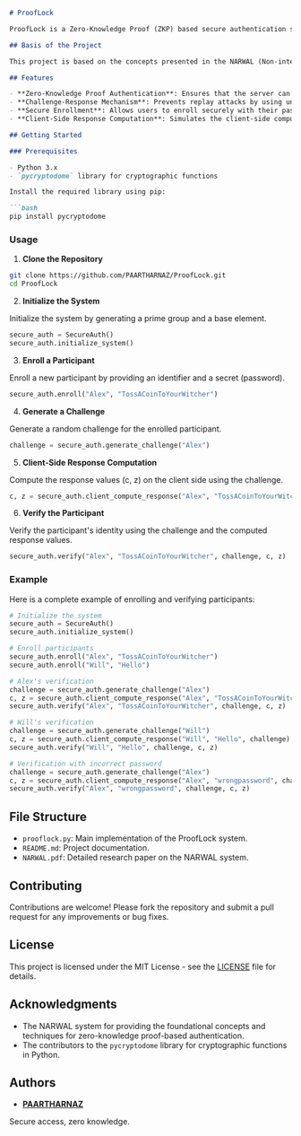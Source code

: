 ```markdown
# ProofLock

ProofLock is a Zero-Knowledge Proof (ZKP) based secure authentication system designed to demonstrate a Proof of Concept (PoC) for cryptographic authentication using techniques inspired by the NARWAL system. The primary objective of ProofLock is to ensure secure authentication without revealing any sensitive information, thus maintaining user privacy and preventing replay attacks.

## Basis of the Project

This project is based on the concepts presented in the NARWAL (Non-interactive and Authentication Randomized Warranted Authentication Layers) system, which focuses on secure, zero-knowledge proof-based authentication mechanisms. You can find more detailed information in the [NARWAL.pdf](NARWAL.pdf) document included in this repository.

## Features

- **Zero-Knowledge Proof Authentication**: Ensures that the server can authenticate users without seeing their actual passwords.
- **Challenge-Response Mechanism**: Prevents replay attacks by using unique challenges for each authentication attempt.
- **Secure Enrollment**: Allows users to enroll securely with their passwords hashed and stored as public keys.
- **Client-Side Response Computation**: Simulates the client-side computation for zero-knowledge proofs.

## Getting Started

### Prerequisites

- Python 3.x
- `pycryptodome` library for cryptographic functions

Install the required library using pip:

```bash
pip install pycryptodome
```

### Usage

1. **Clone the Repository**

```bash
git clone https://github.com/PAARTHARNAZ/ProofLock.git
cd ProofLock
```

2. **Initialize the System**

Initialize the system by generating a prime group and a base element.

```python
secure_auth = SecureAuth()
secure_auth.initialize_system()
```

3. **Enroll a Participant**

Enroll a new participant by providing an identifier and a secret (password).

```python
secure_auth.enroll("Alex", "TossACoinToYourWitcher")
```

4. **Generate a Challenge**

Generate a random challenge for the enrolled participant.

```python
challenge = secure_auth.generate_challenge("Alex")
```

5. **Client-Side Response Computation**

Compute the response values (c, z) on the client side using the challenge.

```python
c, z = secure_auth.client_compute_response("Alex", "TossACoinToYourWitcher", challenge)
```

6. **Verify the Participant**

Verify the participant's identity using the challenge and the computed response values.

```python
secure_auth.verify("Alex", "TossACoinToYourWitcher", challenge, c, z)
```

### Example

Here is a complete example of enrolling and verifying participants:

```python
# Initialize the system
secure_auth = SecureAuth()
secure_auth.initialize_system()

# Enroll participants
secure_auth.enroll("Alex", "TossACoinToYourWitcher")
secure_auth.enroll("Will", "Hello")

# Alex's verification
challenge = secure_auth.generate_challenge("Alex")
c, z = secure_auth.client_compute_response("Alex", "TossACoinToYourWitcher", challenge)
secure_auth.verify("Alex", "TossACoinToYourWitcher", challenge, c, z)

# Will's verification
challenge = secure_auth.generate_challenge("Will")
c, z = secure_auth.client_compute_response("Will", "Hello", challenge)
secure_auth.verify("Will", "Hello", challenge, c, z)

# Verification with incorrect password
challenge = secure_auth.generate_challenge("Alex")
c, z = secure_auth.client_compute_response("Alex", "wrongpassword", challenge)
secure_auth.verify("Alex", "wrongpassword", challenge, c, z)
```

## File Structure

- `prooflock.py`: Main implementation of the ProofLock system.
- `README.md`: Project documentation.
- `NARWAL.pdf`: Detailed research paper on the NARWAL system.

## Contributing

Contributions are welcome! Please fork the repository and submit a pull request for any improvements or bug fixes.

## License

This project is licensed under the MIT License - see the [LICENSE](LICENSE) file for details.

## Acknowledgments

- The NARWAL system for providing the foundational concepts and techniques for zero-knowledge proof-based authentication.
- The contributors to the `pycryptodome` library for cryptographic functions in Python.

## Authors

- **[PAARTHARNAZ](https://github.com/PAARTHARNAZ)**


Secure access, zero knowledge.
```

